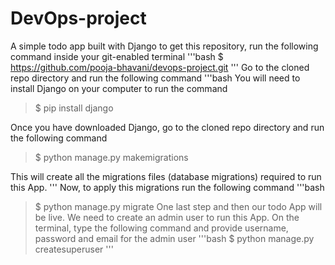 # DevOps-project
A simple todo app built with Django
to get this repository, run the following command inside your git-enabled terminal
'''bash
$ https://github.com/pooja-bhavani/devops-project.git
'''
Go to the cloned repo directory and run the following command
'''bash
You will need to install Django on your computer to run the command
>$ pip install django

Once you have downloaded Django, go to the cloned repo directory and run the following command
>$ python manage.py makemigrations

This will create all the migrations files (database migrations) required to run this App.
'''
Now, to apply this migrations run the following command
'''bash
>$  python manage.py migrate
One last step and then our todo App will be live. We need to create an admin user to run this App. On the terminal, type the following command and provide username, password and email for the admin user
'''bash
>$ python manage.py createsuperuser
'''
